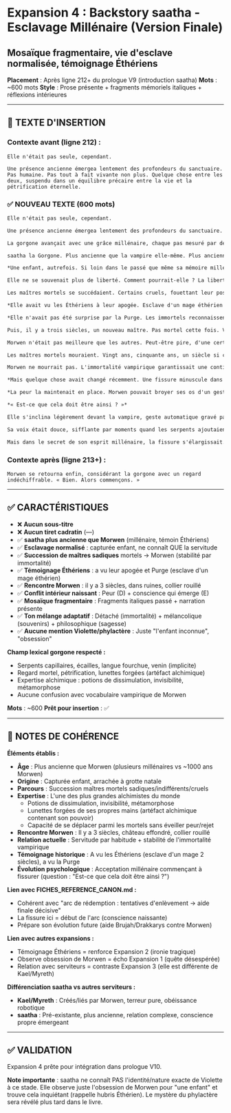 # Expansion 4 : Backstory saatha - Esclavage Millénaire (Version Finale)
## Mosaïque fragmentaire, vie d'esclave normalisée, témoignage Éthériens

**Placement** : Après ligne 212+ du prologue V9 (introduction saatha)
**Mots** : ~600 mots
**Style** : Prose présente + fragments mémoriels italiques + réflexions intérieures

---

## 📍 TEXTE D'INSERTION

### Contexte avant (ligne 212) :
```
Elle n'était pas seule, cependant.

Une présence ancienne émergea lentement des profondeurs du sanctuaire. Pas humaine. Pas tout à fait vivante non plus. Quelque chose entre les deux, suspendu dans un équilibre précaire entre la vie et la pétrification éternelle.
```

### ✅ NOUVEAU TEXTE (600 mots)

```markdown
Elle n'était pas seule, cependant.

Une présence ancienne émergea lentement des profondeurs du sanctuaire. Pas humaine. Pas tout à fait vivante non plus. Quelque chose entre les deux, suspendu dans un équilibre précaire entre la vie et la pétrification éternelle.

La gorgone avançait avec une grâce millénaire, chaque pas mesuré par des siècles d'habitude. Ses serpents capillaires ondulaient doucement, langue fourchues goûtant l'air glacé, écailles noires luisant sous la lueur fantomatique de l'aube naissante. Derrière les lunettes forgées de ses propres mains, artéfact alchimique qui contenait son pouvoir létal et protégeait le monde de son regard mortel, ses yeux clairs observaient la vampire avec une attention qui n'était ni révérence ni défi, mais quelque chose de plus complexe, tissé de millénaires de survie.

saatha la Gorgone. Plus ancienne que la vampire elle-même. Plus ancienne que les ruines éthériennes. Assez ancienne pour avoir vu des empires naître, prospérer, et s'effondrer en poussière pendant qu'elle passait de chaîne en chaîne, de maître en maître, éternelle captive d'une condition qu'elle n'avait jamais choisie. L'une des plus grandes alchimistes que le monde ait connues, experte en potions de dissimulation, d'invisibilité et de métamorphose. Grâce à ses créations minutieuses, elle pouvait se déplacer parmi les mortels sans éveiller leur peur ni subir leur rejet, se fondant dans leurs cités comme une ombre parmi les ombres.

*Une enfant, autrefois. Si loin dans le passé que même sa mémoire millénaire peinait à en saisir les contours. Des mains humaines l'arrachant à sa grotte natale, terrorisées mais cupides. « Une gorgone vivante ! Pense à la fortune ! » Le premier collier. Le premier maître. Le premier coup.*

Elle ne se souvenait plus de liberté. Comment pourrait-elle ? La liberté était un concept abstrait pour ceux qui naissaient dedans. Pour elle, la normalité avait toujours été les chaînes. Parfois lourdes, parfois légères, parfois invisibles, mais toujours présentes. On ne manque pas ce qu'on n'a jamais connu.

Les maîtres mortels se succédaient. Certains cruels, fouettant leur possession exotique pour le plaisir sadique de voir une créature immortelle saigner sans mourir. D'autres indifférents, la gardant comme curiosité dans leurs collections, statue vivante exposée aux invités ébahis. Quelques-uns, rarement, presque gentils, mais même leur gentillesse portait le poids de la propriété, du contrôle, du droit de vie ou de mort sur elle.

*Elle avait vu les Éthériens à leur apogée. Esclave d'un mage éthérien pendant deux siècles, enchaînée dans sa tour cristalline, forcée de pétrifier ses ennemis d'un regard commandé. Elle avait vu leurs expériences, leur arrogance croissante, leur certitude qu'ils transcenderaient la mortalité elle-même. Elle était présente, silencieuse et observatrice, quand ils préparaient leur Rituel Ultime.*

*Elle n'avait pas été surprise par la Purge. Les immortels reconnaissent l'hubris quand ils la voient.*

Puis, il y a trois siècles, un nouveau maître. Pas mortel cette fois. Vampire. Morwen Nyx'andra, qui l'avait trouvée dans les ruines d'un château effondré, collier rouillé toujours autour du cou, attendant patiemment qu'un nouveau propriétaire vienne réclamer sa possession abandonnée.

Morwen n'était pas meilleure que les autres. Peut-être pire, d'une certaine manière. Sa cruauté était plus froide, plus calculée, dénuée de la passion impulsive des mortels. Mais elle offrait quelque chose que les autres n'avaient jamais pu donner : la stabilité.

Les maîtres mortels mouraient. Vingt ans, cinquante ans, un siècle si chanceux. Et à chaque mort, saatha était abandonnée, vendue, volée, réclamée par des héritiers, jetée dans des donjons oubliés. Un cycle sans fin de transitions violentes, d'incertitudes, de nouveaux caprices à apprendre, de nouvelles violences à endurer.

Morwen ne mourrait pas. L'immortalité vampirique garantissait une continuité que saatha n'avait jamais connue. Trois siècles avec le même maître. Trois siècles sans être vendue, abandonnée, ou oubliée dans une cave. C'était, à sa manière tordue, un réconfort.

*Mais quelque chose avait changé récemment. Une fissure minuscule dans l'acceptation millénaire. Elle avait vu Morwen ordonner des atrocités, certes. Elle y avait participé, obéissante. Mais cette obsession pour l'enfant inconnue, cette quête qui rappelait trop celle des Éthériens...*

*La peur la maintenait en place. Morwen pouvait broyer ses os d'un geste, faire onduler sa chair comme de l'eau. Mais sous la peur, timide et nouvelle comme une pousse fragile perçant la pierre, quelque chose d'autre germait. Une question qu'elle n'avait jamais osé formuler auparavant.*

*« Est-ce que cela doit être ainsi ? »*

Elle s'inclina légèrement devant la vampire, geste automatique gravé par des millénaires de servitude. « Maîtresse. Les préparatifs sont achevés. Le sanctuaire vous attend. »

Sa voix était douce, sifflante par moments quand les serpents ajoutaient leurs murmures aux siens. Une voix de sagesse ancienne et de résignation plus ancienne encore. Une voix qui savait obéir, parce qu'elle n'avait jamais appris autre chose.

Mais dans le secret de son esprit millénaire, la fissure s'élargissait. Imperceptiblement. Dangereusement.
```

### Contexte après (ligne 213+) :
```
Morwen se retourna enfin, considérant la gorgone avec un regard indéchiffrable. « Bien. Alors commençons. »
```

---

## ✅ CARACTÉRISTIQUES

- ❌ **Aucun sous-titre**
- ❌ **Aucun tiret cadratin** (—)
- ✅ **saatha plus ancienne que Morwen** (millénaire, témoin Éthériens)
- ✅ **Esclavage normalisé** : capturée enfant, ne connaît QUE la servitude
- ✅ **Succession de maîtres sadiques** mortels → Morwen (stabilité par immortalité)
- ✅ **Témoignage Éthériens** : a vu leur apogée et Purge (esclave d'un mage éthérien)
- ✅ **Rencontre Morwen** : il y a 3 siècles, dans ruines, collier rouillé
- ✅ **Conflit intérieur naissant** : Peur (D) + conscience qui émerge (E)
- ✅ **Mosaïque fragmentaire** : Fragments italiques passé + narration présente
- ✅ **Ton mélange adaptatif** : Détaché (immortalité) + mélancolique (souvenirs) + philosophique (sagesse)
- ✅ **Aucune mention Violette/phylactère** : Juste "l'enfant inconnue", "obsession"

**Champ lexical gorgone respecté :**
- Serpents capillaires, écailles, langue fourchue, venin (implicite)
- Regard mortel, pétrification, lunettes forgées (artéfact alchimique)
- Expertise alchimique : potions de dissimulation, invisibilité, métamorphose
- Aucune confusion avec vocabulaire vampirique de Morwen

**Mots** : ~600
**Prêt pour insertion** : ✅

---

## 📝 NOTES DE COHÉRENCE

**Éléments établis :**
- **Âge** : Plus ancienne que Morwen (plusieurs millénaires vs ~1000 ans Morwen)
- **Origine** : Capturée enfant, arrachée à grotte natale
- **Parcours** : Succession maîtres mortels sadiques/indifférents/cruels
- **Expertise** : L'une des plus grandes alchimistes du monde
  - Potions de dissimulation, invisibilité, métamorphose
  - Lunettes forgées de ses propres mains (artéfact alchimique contenant son pouvoir)
  - Capacité de se déplacer parmi les mortels sans éveiller peur/rejet
- **Rencontre Morwen** : Il y a 3 siècles, château effondré, collier rouillé
- **Relation actuelle** : Servitude par habitude + stabilité de l'immortalité vampirique
- **Témoignage historique** : A vu les Éthériens (esclave d'un mage 2 siècles), a vu la Purge
- **Évolution psychologique** : Acceptation millénaire commençant à fissurer (question : "Est-ce que cela doit être ainsi ?")

**Lien avec FICHES_REFERENCE_CANON.md :**
- Cohérent avec "arc de rédemption : tentatives d'enlèvement → aide finale décisive"
- La fissure ici = début de l'arc (conscience naissante)
- Prépare son évolution future (aide Brujah/Drakkarys contre Morwen)

**Lien avec autres expansions :**
- Témoignage Éthériens = renforce Expansion 2 (ironie tragique)
- Observe obsession de Morwen = écho Expansion 1 (quête désespérée)
- Relation avec serviteurs = contraste Expansion 3 (elle est différente de Kael/Myreth)

**Différenciation saatha vs autres serviteurs :**
- **Kael/Myreth** : Créés/liés par Morwen, terreur pure, obéissance robotique
- **saatha** : Pré-existante, plus ancienne, relation complexe, conscience propre émergeant

---

## ✅ VALIDATION

Expansion 4 prête pour intégration dans prologue V10.

**Note importante** : saatha ne connaît PAS l'identité/nature exacte de Violette à ce stade. Elle observe juste l'obsession de Morwen pour "une enfant" et trouve cela inquiétant (rappelle hubris Éthérien). Le mystère du phylactère sera révélé plus tard dans le livre.
